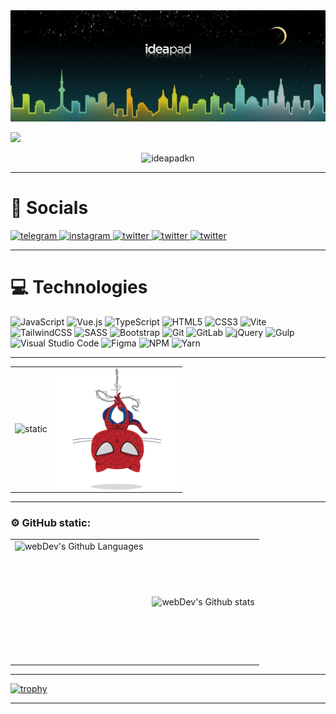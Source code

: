 <img src="./img/banner.jpg" alt="banner">

![](https://readme-typing-svg.herokuapp.com?font=Montserrat&color=coral&lines=I'm+a+Vue+JS+Developer)

<p align="center"><img src="https://komarev.com/ghpvc/?username=ideapadkn&label=Profile%20views&color=0e75b6&style=flat" alt="ideapadkn"/></p>

---

# 🤝 Socials

<a 
    href="https://t.me/kn6429"    
    target="_blank">
<img 
      width="40px" 
      src="https://upload.wikimedia.org/wikipedia/commons/thumb/8/83/Telegram_2019_Logo.svg/1200px-Telegram_2019_Logo.svg.png" alt="telegram">
</a>
<a 
    href="https://www.instagram.com/_ideapad/" 
    target="_blank">
<img 
      width="40px" 
      src="https://play-lh.googleusercontent.com/VRMWkE5p3CkWhJs6nv-9ZsLAs1QOg5ob1_3qg-rckwYW7yp1fMrYZqnEFpk0IoVP4LM" 
      alt="instagram">
</a>
<a 
    href="https://twitter.com/_ideapad_" 
    target="_blank">
<img 
      width="40px" 
      src="https://upload.wikimedia.org/wikipedia/commons/thumb/6/6f/Logo_of_Twitter.svg/1200px-Logo_of_Twitter.svg.png" 
      alt="twitter">
</a>
<a 
    href="https://leetcode.com/ideapadkn/" 
    target="_blank">
<img 
      width="40px" 
      src="https://lh3.googleusercontent.com/p/AF1QipNZ7B52y87FgrIfurO5gCBdBLvOQjbXZf88b6Up=s1360-w1360-h1020" 
      alt="twitter">
</a>
<a 
    href="https://www.linkedin.com/in/ideapadkn/" 
    target="_blank">
<img 
      width="40px" 
      src="https://cdn-icons-png.flaticon.com/512/145/145807.png" 
      alt="twitter">
</a>

---

# 💻 Technologies

![JavaScript](https://img.shields.io/badge/javascript-%23323330.svg?style=for-the-badge&logo=javascript&logoColor=%23F7DF1E)
![Vue.js](https://img.shields.io/badge/vuejs-%2335495e.svg?style=for-the-badge&logo=vuedotjs&logoColor=%234FC08D)
![TypeScript](https://img.shields.io/badge/typescript-%23007ACC.svg?style=for-the-badge&logo=typescript&logoColor=white)
![HTML5](https://img.shields.io/badge/html5-%23E34F26.svg?style=for-the-badge&logo=html5&logoColor=white)
![CSS3](https://img.shields.io/badge/css3-%231572B6.svg?style=for-the-badge&logo=css3&logoColor=white)
![Vite](https://img.shields.io/badge/vite-%23646CFF.svg?style=for-the-badge&logo=vite&logoColor=white)
![TailwindCSS](https://img.shields.io/badge/tailwindcss-%2338B2AC.svg?style=for-the-badge&logo=tailwind-css&logoColor=white)
![SASS](https://img.shields.io/badge/SASS-hotpink.svg?style=for-the-badge&logo=SASS&logoColor=white)
![Bootstrap](https://img.shields.io/badge/bootstrap-%238511FA.svg?style=for-the-badge&logo=bootstrap&logoColor=white)
![Git](https://img.shields.io/badge/git-%23F05033.svg?style=for-the-badge&logo=git&logoColor=white)
![GitLab](https://img.shields.io/badge/gitlab-%23181717.svg?style=for-the-badge&logo=gitlab&logoColor=white)
![jQuery](https://img.shields.io/badge/jquery-%230769AD.svg?style=for-the-badge&logo=jquery&logoColor=white)
![Gulp](https://img.shields.io/badge/GULP-%23CF4647.svg?style=for-the-badge&logo=gulp&logoColor=white)
![Visual Studio Code](https://img.shields.io/badge/Visual%20Studio%20Code-0078d7.svg?style=for-the-badge&logo=visual-studio-code&logoColor=white)
![Figma](https://img.shields.io/badge/figma-%23F24E1E.svg?style=for-the-badge&logo=figma&logoColor=white)
![NPM](https://img.shields.io/badge/NPM-%23CB3837.svg?style=for-the-badge&logo=npm&logoColor=white)
![Yarn](https://img.shields.io/badge/yarn-%232C8EBB.svg?style=for-the-badge&logo=yarn&logoColor=white)

---

<table>
  <tr> 
    <td>
      <img align="left" src="https://github-readme-stats.vercel.app/api?username=ideapadkn&theme=holi&show_icons=true" alt="static">
    </td>
    <td>
      <img height="195px" align="right" src="img/spidertocat.png" alt="spidercat 1">
    </td>
  </tr>
</table>

---

### ⚙️ GitHub static:

<table>
  <tr>
    <td>
      <img height="195px" align="right" alt="webDev's Github Languages" src="https://github-readme-stats-sigma-five.vercel.app/api/top-langs/?username=ideapadkn&layout=compact&theme=vision-friendly-dark" />
    </td>
    <td>
      <img align="left" src="http://github-readme-streak-stats.herokuapp.com?user=ideapadkn&theme=dark&background=000000" alt="webDev's Github stats" />
    </td>
  </tr>
</table>

---

[![trophy](https://github-profile-trophy.vercel.app/?username=ideapadkn&theme=onedark)](https://github.com/ideapadkn)

---

<!--
**ideapadkn/ideapadkn** is a ✨ _special_ ✨ repository because its `README.md` (this file) appears on your GitHub profile.

Here are some ideas to get you started:

- 🔭 I’m currently working on ...
- 🌱 I’m currently learning ...
- 👯 I’m looking to collaborate on ...
- 🤔 I’m looking for help with ...
- 💬 Ask me about ...
- 📫 How to reach me: ...
- 😄 Pronouns: ...
- ⚡ Fun fact: ...
-->

<!-- <h1 align="center">Привет 👋, меня зовут Камрон</h1>
<h3 align="center">увлеченный фронтенд-разработчик из Индии</h3>


<p align="left"> <a href="https:/ /github.com/ryo-ma/github-profile-trophy"><img src="https://github-profile-trophy.vercel.app/?username=ideapadkn" alt="ideapadkn" /></a > </p>

<h3 align="left">Свяжитесь со мной:</h3>
<p align="left">
<a href="https://instagram.com/_ideapad" target="blank"><img align="center" src="https://raw.githubusercontent.com/rahuldkjain/github-profile-readme-generator/master/src/images/icons/Social/ instagram.svg" alt="_ideapad" height="30" width="40" /></a>
<a href="https://www.leetcode.com/ideapadkn" target="blank"><img align="center" src="https://raw.githubusercontent.com/rahuldkjain/github-profile-readme -generator/master/src/images/icons/Social/leet-code.svg" alt="ideapadkn" height="30" width="40" /></a> </p> <h3 align=
"

left ">Языки и инструменты:</h3>
<p align="left"> <a href="https://getbootstrap.com" target="_blank" rel="noreferrer"> <img src="https://raw.githubusercontent.com/devicons/devicon /master/icons/bootstrap/bootstrap-plain-wordmark.svg" alt="bootstrap" width="40" height="40"/> </a> <a href="https://www.w3schools.com /css/" target="_blank" rel="noreferrer"> <img src="https://raw.githubusercontent.com/devicons/devicon/master/icons/css3/css3-original-wordmark.svg" alt= "css3" width="40" height="40"/> </a> <a href="https://www.figma.com/" target="_blank" rel="noreferrer"> <img src="https://www.vectorlogo.zone/logos/figma/figma-icon.svg" alt="figma" width="40" height ="40"/> </a> <a href="https://firebase.google.com/" target="_blank" rel="noreferrer"> <img src="https://www.vectorlogo. zone/logos/firebase/firebase-icon.svg" alt="firebase" width="40" height="40"/> </a> <a href="https://git-scm.com/" цель ="_blank" rel="noreferrer"> <img src="https://www.vectorlogo.zone/logos/git-scm/git-scm-icon.svg" alt="git" width="40" height="40"/> </a> <a href="https://gulpjs.com" target="_blank" rel="noreferrer"> <img src ="https://raw.githubusercontent.com/devicons/devicon/master/icons/gulp/gulp-plain.svg" alt="gulp" width="40" height="40"/> </a> < a href="https://www.w3.org/html/" target="_blank" rel="noreferrer"> <img src="https://raw.githubusercontent.com/devicons/devicon/master/icons /html5/html5-original-wordmark.svg" alt="html5" width="40" height="40"/> </a> <a href="https://developer.mozilla.org/en-US/docs/Web/JavaScript" target="_blank" rel="noreferrer"> <img src="https://raw.githubusercontent.com/devicons/devicon/master/icons/javascript/javascript- original.svg" alt="javascript" width="40" height="40"/> </a> <a href="https://materializecss.com/" target="_blank" rel="noreferrer"> <img src="https://raw.githubusercontent.com/prplx/svg-logos/5585531d45d294869c4eaab4d7cf2e9c167710a9/svg/materialize.svg" alt="materialize" width="40" height="40"/> </a> <a href="https://www.photoshop.com/en" target="_blank" rel="noreferrer"> <img src="https://raw.githubusercontent.com/devicons/devicon/master/icons/photoshop/photoshop-line.svg" alt="photoshop" width="40" height="40"/> </a> <a href="https:// sass-lang.com" target="_blank" rel="noreferrer"> <img src="https://raw.githubusercontent.com/devicons/devicon/master/icons/sass/sass-original.svg" alt= "sass" width="40" height="40"/> </a> <a href="https://tailwindcss.com/" target="_blank" rel="noreferrer"> <img src="https ://www.vectorlogo.zone/logos/tailwindcss/tailwindcss-icon.svg" alt="tailwind" width="40" height="40"/> </a> <a href="https://vuejs.org/" target="_blank" rel="noreferrer"> <img src="https://raw.githubusercontent.com/devicons/devicon/master/icons/vuejs/vuejs-original-wordmark.svg" alt="vuejs" width="40" height="40"/> </ a> <a href="https://vuetifyjs.com/en/" target="_blank" rel="noreferrer"> <img src="https://bestofjs.org/logos/vuetify.svg" alt= "vuetify" ширина="40" высота="40"/> </a> </p>org/" target="_blank" rel="noreferrer"> <img src="https://raw.githubusercontent.com/devicons/devicon/master/icons/vuejs/vuejs-original-wordmark.svg" alt=" vuejs" width="40" height="40"/> </a> <a href="https://vuetifyjs.com/en/" target="_blank" rel="noreferrer"> <img src=" https://bestofjs.org/logos/vuetify.svg" alt="vuetify" width="40" height="40"/> </a> </p>org/" target="_blank" rel="noreferrer"> <img src="https://raw.githubusercontent.com/devicons/devicon/master/icons/vuejs/vuejs-original-wordmark.svg" alt=" vuejs" width="40" height="40"/> </a> <a href="https://vuetifyjs.com/en/" target="_blank" rel="noreferrer"> <img src=" https://bestofjs.org/logos/vuetify.svg" alt="vuetify" width="40" height="40"/> </a> </p>com/en/" target="_blank" rel="noreferrer"> <img src="https://bestofjs.org/logos/vuetify.svg" alt="vuetify" width="40" height="40" /> </a> </p>com/en/" target="_blank" rel="noreferrer"> <img src="https://bestofjs.org/logos/vuetify.svg" alt="vuetify" width="40" height="40" /> </a> </p>

<p><img align="left" src="https://github-readme-stats.vercel.app/api/top-langs?username=ideapadkn&show_icons=true&locale=en&layout=compact" alt="ideapadkn" /> </p>

<p> <img align="center" src="https://github-readme-stats.vercel.app/api?username=ideapadkn&show_icons=true&locale=en" alt="ideapadkn" /> </p> -->
